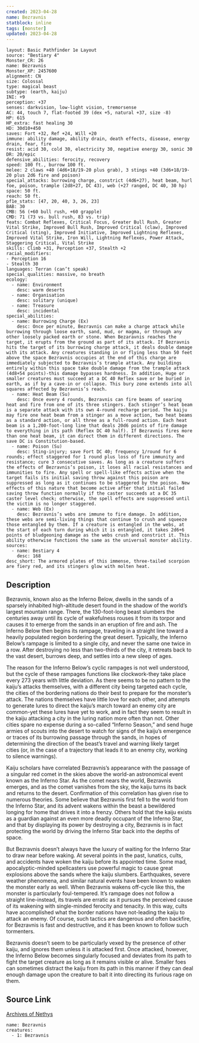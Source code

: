 ```yaml
---
created: 2023-04-28
name: Bezravnis
statblock: inline
tags: [monster]
updated: 2023-04-28
---
```

```statblock
layout: Basic Pathfinder 1e Layout
source: "Bestiary 4"
Monster_CR: 26
name: Bezravnis
Monster_XP: 2457600
alignment: CN
size: Colossal
type: magical beast
subtype: (earth, kaiju)
INI: +9
perception: +37
senses: darkvision, low-light vision, tremorsense
AC: 44, touch 7, flat-footed 39 (dex +5, natural +37, size -8)
HP: 615
HP_extra: fast healing 30
HD: 30d10+450
saves: Fort +32, Ref +24, Will +20
immune: ability damage, ability drain, death effects, disease, energy drain, fear, fire
resist: acid 30, cold 30, electricity 30, negative energy 30, sonic 30
DR: 20/epic
defensive_abilities: ferocity, recovery
speed: 100 ft., burrow 100 ft.
melee: 2 claws +40 (4d6+18/19-20 plus grab), 3 stings +40 (3d6+18/19-20 plus 2d6 fire and poison)
special_attacks: burrowing charge, constrict (4d6+27), heat beam, hurl foe, poison, trample (2d8+27, DC 43), web (+27 ranged, DC 40, 30 hp)
space: 50 ft.
reach: 50 ft.
pf1e_stats: [47, 20, 40, 3, 26, 23]
BAB: 30
CMB: 56 (+60 bull rush, +60 grapple)
CMD: 71 (73 vs. bull rush, 83 vs. trip)
feats: Combat Reflexes, Critical Focus, Greater Bull Rush, Greater Vital Strike, Improved Bull Rush, Improved Critical (claw), Improved Critical (sting), Improved Initiative, Improved Lightning Reflexes, Improved Vital Strike, Iron Will, Lightning Reflexes, Power Attack, Staggering Critical, Vital Strike
skills: Climb +31, Perception +37, Stealth +2
racial_modifiers:
- Perception 16
- Stealth 30
languages: Terran (can’t speak)
special_qualities: massive, no breath
ecology:
  - name: Environment
    desc: warm deserts
  - name: Organisation
    desc: solitary (unique)
  - name: Treasure
    desc: incidental
special_abilities:
  - name: Burrowing Charge (Ex)
    desc: Once per minute, Bezravnis can make a charge attack while burrowing through loose earth, sand, mud, or magma, or through any other loosely packed earth or stone. When Bezaravnis reaches the target, it erupts from the ground as part of its attack. If Bezravnis hits the target of its burrowing charge attack, it deals double damage with its attack. Any creatures standing in or flying less than 50 feet above the space Bezravnis occupies at the end of this charge are immediately subjected to Bezravnis’s trample attack. Any buildings entirely within this space take double damage from the trample attack (4d8+54 points)-this damage bypasses hardness. In addition, Huge or smaller creatures must succeed at a DC 40 Reflex save or be buried in earth, as if by a cave-in or collapse. This bury zone extends into all squares affected by Bezravnis’s reach.
  - name: Heat Beam (Su)
    desc: Once every 4 rounds, Bezravnis can fire beams of searing heat and fire from one of its three stingers. Each stinger’s heat beam is a separate attack with its own 4-round recharge period. The kaiju may fire one heat beam from a stinger as a move action, two heat beams as a standard action, or all three as a full-round action. Each heat beam is a 1,200-foot-long line that deals 20d6 points of fire damage to everything in its path (Reflex DC 40 half). If Bezravnis fires more than one heat beam, it can direct them in different directions. The save DC is Constitution-based.
  - name: Poison (Su)
    desc: Sting-injury; save Fort DC 40; frequency 1/round for 6 rounds; effect staggered for 1 round plus loss of fire immunity and resistance; cure 3 consecutive saves. As long as a creature suffers the effects of Bezravnis’s poison, it loses all racial resistances and immunities to fire. Any spell or spell-like effects active when the target fails its initial saving throw against this poison are suppressed as long as it continues to be staggered by the poison. New effects of this nature that become active after that initial failed saving throw function normally if the caster succeeds at a DC 35 caster level check; otherwise, the spell effects are suppressed until the victim is no longer staggered.
  - name: Web (Ex)
    desc: Bezravnis’s webs are immune to fire damage. In addition, these webs are semi-living things that continue to crush and squeeze those entangled by them. If a creature is entangled in the webs, at the start of each turn during which it is entangled, it takes 2d6+6 points of bludgeoning damage as the webs crush and constrict it. This ability otherwise functions the same as the universal monster ability.
sources:
  - name: Bestiary 4
    desc: 168
desc_short: The armored plates of this immense, three-tailed scorpion are fiery red, and its stingers glow with molten heat.
```
## Description
Bezravnis, known also as the Inferno Below, dwells in the sands of a sparsely inhabited high-altitude desert found in the shadow of the world’s largest mountain range. There, the 130-foot-long beast slumbers the centuries away until its cycle of wakefulness rouses it from its torpor and causes it to emerge from the sands in an eruption of fire and ash. The Inferno Below then begins its rampage, traveling in a straight line toward a heavily populated region bordering the great desert. Typically, the Inferno Below’s rampage is limited to a single city, and never the same one twice in a row. After destroying no less than two-thirds of the city, it retreats back to the vast desert, burrows deep, and settles into a new sleep of ages.

The reason for the Inferno Below’s cyclic rampages is not well understood, but the cycle of these rampages functions like clockwork-they take place every 273 years with little deviation. As there seems to be no pattern to the kaiju’s attacks themselves, with a different city being targeted each cycle, the cities of the bordering nations do their best to prepare for the monster’s attack. The nations themselves have little love for each other, and attempts to generate lures to direct the kaiju’s march toward an enemy city are common-yet these lures have yet to work, and in fact they seem to result in the kaiju attacking a city in the luring nation more often than not. Other cities spare no expense during a so-called “Inferno Season,” and send huge armies of scouts into the desert to watch for signs of the kaiju’s emergence or traces of its burrowing passage through the sands, in hopes of determining the direction of the beast’s travel and warning likely target cities (or, in the case of a trajectory that leads it to an enemy city, working to silence warnings).

Kaiju scholars have correlated Bezravnis’s appearance with the passage of a singular red comet in the skies above the world-an astronomical event known as the Inferno Star. As the comet nears the world, Bezravnis emerges, and as the comet vanishes from the sky, the kaiju turns its back and returns to the desert. Confirmation of this correlation has given rise to numerous theories. Some believe that Bezravnis first fell to the world from the Inferno Star, and its advent wakens within the beast a bewildered longing for home that drives it into a frenzy. Others hold that the kaiju exists as a guardian against an even more deadly occupant of the Inferno Star, and that by displaying its power by destroying a city, Bezravnis is in fact protecting the world by driving the Inferno Star back into the depths of space.

But Bezravnis doesn’t always have the luxury of waiting for the Inferno Star to draw near before waking. At several points in the past, lunatics, cults, and accidents have woken the kaiju before its appointed time. Some mad, apocalyptic-minded spellcasters use powerful magic to cause great explosions above the sands where the kaiju slumbers. Earthquakes, severe weather phenomena, and similar natural events have been known to waken the monster early as well. When Bezravnis wakens off-cycle like this, the monster is particularly foul-tempered. It’s rampage does not follow a straight line-instead, its travels are erratic as it pursues the perceived cause of its wakening with single-minded ferocity and tenacity. In this way, cults have accomplished what the border nations have not-leading the kaiju to attack an enemy. Of course, such tactics are dangerous and often backfire, for Bezravnis is fast and destructive, and it has been known to follow such tormenters.

Bezravnis doesn’t seem to be particularly vexed by the presence of other kaiju, and ignores them unless it is attacked first. Once attacked, however, the Inferno Below becomes singularly focused and deviates from its path to fight the target creature as long as it remains visible or alive. Smaller foes can sometimes distract the kaiju from its path in this manner if they can deal enough damage upon the creature to bait it into directing its furious rage on them.
## Source Link
[Archives of Nethys](https://aonprd.com/MonsterDisplay.aspx?ItemName=Bezravnis)
```encounter-table
name: Bezravnis
creatures:
  - 1: Bezravnis
```
